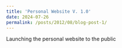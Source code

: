 ```yaml
---
title: 'Personal Website V. 1.0'
date: 2024-07-26
permalink: /posts/2012/08/blog-post-1/
---
```


Launching the personal website to the public